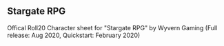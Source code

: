 ## Stargate RPG
Offical Roll20 Character sheet for "Stargate RPG" by Wyvern Gaming (Full release: Aug 2020, Quickstart: February 2020)